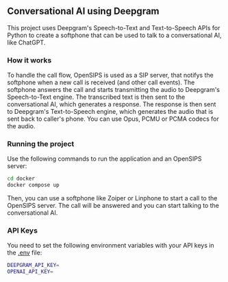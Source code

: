 ## Conversational AI using Deepgram

This project uses Deepgram's Speech-to-Text and Text-to-Speech APIs for Python to create a softphone that can be used to talk to a conversational AI, like ChatGPT.

### How it works
To handle the call flow, OpenSIPS is used as a SIP server, that notifys the softphone when a new call is received (and other call events). The softphone answers the call and starts transmitting the audio to Deepgram's Speech-to-Text engine. The transcribed text is then sent to the conversational AI, which generates a response. The response is then sent to Deepgram's Text-to-Speech engine, which generates the audio that is sent back to caller's phone. You can use Opus, PCMU or PCMA codecs for the audio.

### Running the project
Use the following commands to run the application and an OpenSIPS server:
```bash
cd docker
docker compose up
```

Then, you can use a softphone like Zoiper or Linphone to start a call to the OpenSIPS server. The call will be answered and you can start talking to the conversational AI.

### API Keys
You need to set the following environment variables with your API keys in the [.env](docker/.env) file:
```bash
DEEPGRAM_API_KEY=
OPENAI_API_KEY=
```
